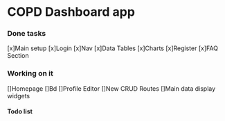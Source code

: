# COPD Dashboard app

### Done tasks

[x]Main setup
[x]Login
[x]Nav
[x]Data Tables
[x]Charts
[x]Register
[x]FAQ Section





### Working on it
[]Homepage
[]Bd
[]Profile Editor
[]New CRUD Routes
[]Main data display widgets





#### Todo list



